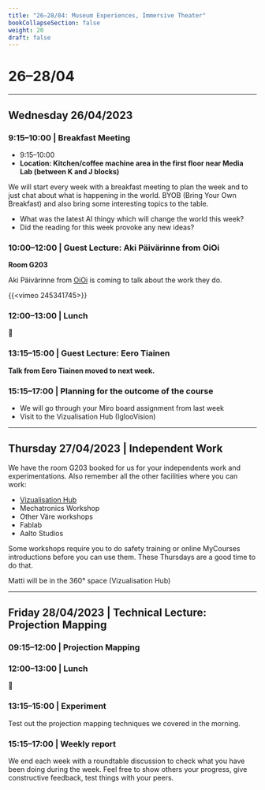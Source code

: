 ```yaml
---
title: "26–28/04: Museum Experiences, Immersive Theater"
bookCollapseSection: false
weight: 20
draft: false
---
```


# 26–28/04

---

## Wednesday 26/04/2023

### 9:15–10:00 | Breakfast Meeting

- 9:15–10:00
- **Location: Kitchen/coffee machine area in the first floor near Media Lab (between K and J blocks)**

We will start every week with a breakfast meeting to plan the week and to just chat about what is happening in the world. BYOB (Bring Your Own Breakfast) and also bring some interesting topics to the table.

- What was the latest AI thingy which will change the world this week?
- Did the reading for this week provoke any new ideas?

### 10:00–12:00 | Guest Lecture: Aki Päivärinne from OiOi

**Room G203**

Aki Päivärinne from [OiOi](https://oioi.fi/) is coming to talk about the work they do.

{{<vimeo 245341745>}}

### 12:00–13:00 | Lunch

🍜

### 13:15–15:00 | Guest Lecture: Eero Tiainen

**Talk from Eero Tiainen moved to next week.**

### 15:15–17:00 | Planning for the outcome of the course

- We will go through your Miro board assignment from last week
- Visit to the Vizualisation Hub (IglooVision)

---

## Thursday 27/04/2023 | Independent Work

We have the room G203 booked for us for your independents work and experimentations. Also remember all the other facilities where you can work:

- [Vizualisation Hub](https://studios.aalto.fi/visualization-hub/)
- Mechatronics Workshop
- Other Väre workshops
- Fablab
- Aalto Studios

Some workshops require you to do safety training or online MyCourses introductions before you can use them. These Thursdays are a good time to do that.

Matti will be in the 360° space (Vizualisation Hub)

--- 

## Friday 28/04/2023  | Technical Lecture: Projection Mapping

### 09:15–12:00 | Projection Mapping

### 12:00–13:00 | Lunch

🍜

### 13:15–15:00 | Experiment

Test out the projection mapping techniques we covered in the morning.

### 15:15–17:00 | Weekly report

We end each week with a roundtable discussion to check what you have been doing during the week. Feel free to show others your progress, give constructive feedback, test things with your peers.
